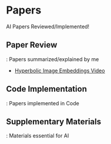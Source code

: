 # Papers
AI Papers Reviewed/Implemented!

## Paper Review
: Papers summarized/explained by me
- [Hyperbolic  Image Embeddings Video](https://www.youtube.com/watch?v=a7bOszhprAA&t=1s)


## Code Implementation
: Papers implemented in Code

## Supplementary Materials
: Materials essential for AI
